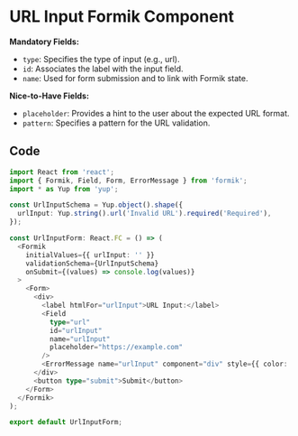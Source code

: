 # URL Input Formik Component

**Mandatory Fields:**
- `type`: Specifies the type of input (e.g., url).
- `id`: Associates the label with the input field.
- `name`: Used for form submission and to link with Formik state.

**Nice-to-Have Fields:**
- `placeholder`: Provides a hint to the user about the expected URL format.
- `pattern`: Specifies a pattern for the URL validation.

## Code

```typescript
import React from 'react';
import { Formik, Field, Form, ErrorMessage } from 'formik';
import * as Yup from 'yup';

const UrlInputSchema = Yup.object().shape({
  urlInput: Yup.string().url('Invalid URL').required('Required'),
});

const UrlInputForm: React.FC = () => (
  <Formik
    initialValues={{ urlInput: '' }}
    validationSchema={UrlInputSchema}
    onSubmit={(values) => console.log(values)}
  >
    <Form>
      <div>
        <label htmlFor="urlInput">URL Input:</label>
        <Field
          type="url"
          id="urlInput"
          name="urlInput"
          placeholder="https://example.com"
        />
        <ErrorMessage name="urlInput" component="div" style={{ color: 'red' }} />
      </div>
      <button type="submit">Submit</button>
    </Form>
  </Formik>
);

export default UrlInputForm;